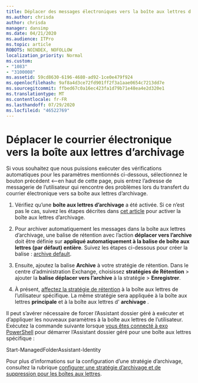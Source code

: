 ```yaml
---
title: Déplacer des messages électroniques vers la boîte aux lettres d’archivage
ms.author: chrisda
author: chrisda
manager: dansimp
ms.date: 04/21/2020
ms.audience: ITPro
ms.topic: article
ROBOTS: NOINDEX, NOFOLLOW
localization_priority: Normal
ms.custom:
- "1083"
- "3100008"
ms.assetid: 59cd8630-6196-4680-ad92-1ce0e479f924
ms.openlocfilehash: 9af8a4d3ce72fd901ff2f3a1aae0654c7213dd7e
ms.sourcegitcommit: ffbed67c0a16ec423fa1d79b71e48ea4e2d320e1
ms.translationtype: MT
ms.contentlocale: fr-FR
ms.lasthandoff: 07/29/2020
ms.locfileid: "46522769"
---
```

# <a name="move-email-to-the-archive-mailbox"></a>Déplacer le courrier électronique vers la boîte aux lettres d’archivage

Si vous souhaitez que nous puissions exécuter des vérifications automatiques pour les paramètres mentionnés ci-dessous, sélectionnez le bouton précédent <--en haut de cette page, puis entrez l’adresse de messagerie de l’utilisateur qui rencontre des problèmes lors du transfert du courrier électronique vers sa boîte aux lettres d’archivage.

1. Vérifiez qu’une **boîte aux lettres d’archivage** a été activée. Si ce n’est pas le cas, suivez les étapes décrites dans [cet article](https://docs.microsoft.com/microsoft-365/compliance/enable-archive-mailboxes) pour activer la boîte aux lettres d’archivage.

2. Pour archiver automatiquement les messages dans la boîte aux lettres d’archivage, une balise de rétention avec l’action **déplacer vers l’archive** doit être définie sur **appliqué automatiquement à la balise de boîte aux lettres (par défaut) entière**. Suivez les étapes ci-dessous pour créer la balise : [archive default](https://docs.microsoft.com/microsoft-365/compliance/set-up-an-archive-and-deletion-policy-for-mailboxes#create-a-custom-archive-default-policy-tag).

3. Ensuite, ajoutez la balise **Archive** à votre stratégie de rétention. Dans le centre d’administration Exchange, choisissez **stratégies de Rétention** > ajouter la **balise déplacer vers l’archive** à la stratégie > **Enregistrer**.

4. À présent, [affectez la stratégie de rétention](https://docs.microsoft.com/exchange/security-and-compliance/messaging-records-management/apply-retention-policy) à la boîte aux lettres de l’utilisateur spécifique. La même stratégie sera appliquée à la boîte aux lettres **principale** et à la boîte aux lettres d' **archivage** .

Il peut s’avérer nécessaire de forcer l’Assistant dossier géré à exécuter et d’appliquer les nouveaux paramètres à la boîte aux lettres de l’utilisateur. Exécutez la commande suivante lorsque [vous êtes connecté à exo PowerShell](https://docs.microsoft.com/powershell/exchange/exchange-online/connect-to-exchange-online-powershell/connect-to-exchange-online-powershell?view=exchange-ps) pour démarrer l’Assistant dossier géré pour une boîte aux lettres spécifique :
  
Start-ManagedFolderAssistant-Identity<name of the mailbox>

Pour plus d’informations sur la configuration d’une stratégie d’archivage, consultez la rubrique [configurer une stratégie d’archivage et de suppression pour les boîtes aux lettres](https://docs.microsoft.com/microsoft-365/compliance/set-up-an-archive-and-deletion-policy-for-mailboxes#step-1-enable-archive-mailboxes-for-users).
  